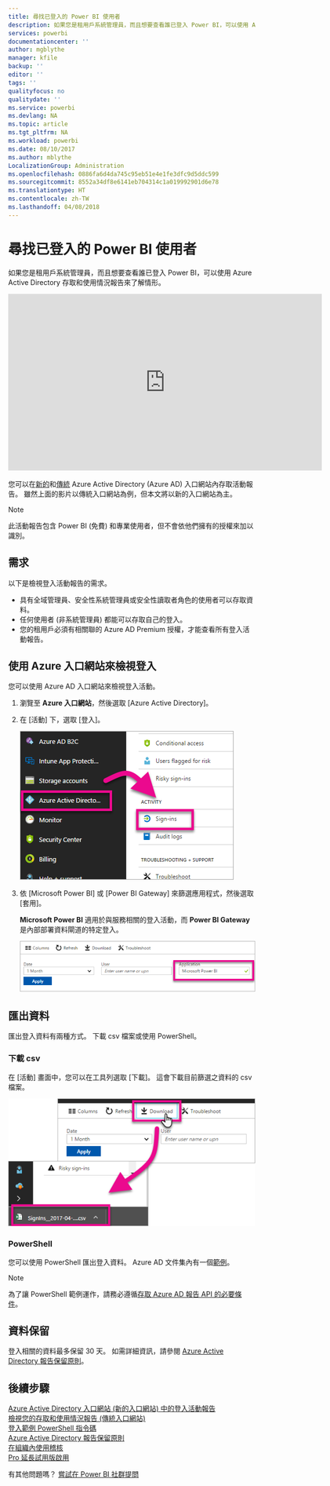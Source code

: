```yaml
---
title: 尋找已登入的 Power BI 使用者
description: 如果您是租用戶系統管理員，而且想要查看誰已登入 Power BI，可以使用 Azure Active Directory 存取和使用情況報告來了解情形。
services: powerbi
documentationcenter: ''
author: mgblythe
manager: kfile
backup: ''
editor: ''
tags: ''
qualityfocus: no
qualitydate: ''
ms.service: powerbi
ms.devlang: NA
ms.topic: article
ms.tgt_pltfrm: NA
ms.workload: powerbi
ms.date: 08/10/2017
ms.author: mblythe
LocalizationGroup: Administration
ms.openlocfilehash: 0886fa6d4da745c95eb51e4e1fe3dfc9d5ddc599
ms.sourcegitcommit: 8552a34df8e6141eb704314c1a019992901d6e78
ms.translationtype: HT
ms.contentlocale: zh-TW
ms.lasthandoff: 04/08/2018
---
```

# <a name="find-power-bi-users-that-have-signed-in"></a>尋找已登入的 Power BI 使用者
如果您是租用戶系統管理員，而且想要查看誰已登入 Power BI，可以使用 Azure Active Directory 存取和使用情況報告來了解情形。

<iframe width="640" height="360" src="https://www.youtube.com/embed/1AVgh9w9VM8?showinfo=0" frameborder="0" allowfullscreen></iframe>

您可以在[新的](https://docs.microsoft.com/azure/active-directory/active-directory-reporting-activity-sign-ins)和[傳統](https://docs.microsoft.com/azure/active-directory/active-directory-view-access-usage-reports) Azure Active Directory (Azure AD) 入口網站內存取活動報告。 雖然上面的影片以傳統入口網站為例，但本文將以新的入口網站為主。

> [!NOTE]
> 此活動報告包含 Power BI (免費) 和專業使用者，但不會依他們擁有的授權來加以識別。
> 
> 

## <a name="requirements"></a>需求
以下是檢視登入活動報告的需求。

* 具有全域管理員、安全性系統管理員或安全性讀取者角色的使用者可以存取資料。
* 任何使用者 (非系統管理員) 都能可以存取自己的登入。
* 您的租用戶必須有相關聯的 Azure AD Premium 授權，才能查看所有登入活動報告。

## <a name="using-the-azure-portal-to-view-sign-ins"></a>使用 Azure 入口網站來檢視登入
您可以使用 Azure AD 入口網站來檢視登入活動。

1. 瀏覽至 **Azure 入口網站**，然後選取 [Azure Active Directory]。
2. 在 [活動] 下，選取 [登入]。
   
    ![](media/service-admin-access-usage/azure-portal-sign-ins.png)
3. 依 [Microsoft Power BI] 或 [Power BI Gateway] 來篩選應用程式，然後選取 [套用]。
   
    **Microsoft Power BI** 適用於與服務相關的登入活動，而 **Power BI Gateway** 是內部部署資料閘道的特定登入。
   
    ![](media/service-admin-access-usage/sign-in-filter.png)

## <a name="export-the-data"></a>匯出資料
匯出登入資料有兩種方式。 下載 csv 檔案或使用 PowerShell。

### <a name="download-csv"></a>下載 csv
在 [活動] 畫面中，您可以在工具列選取 [下載]。 這會下載目前篩選之資料的 csv 檔案。

![](media/service-admin-access-usage/download-sign-in-data-csv.png)

### <a name="powershell"></a>PowerShell
您可以使用 PowerShell 匯出登入資料。 Azure AD 文件集內有一個[範例](https://docs.microsoft.com/azure/active-directory/active-directory-reporting-api-sign-in-activity-samples#powershell-script)。

> [!NOTE]
> 為了讓 PowerShell 範例運作，請務必遵循[存取 Azure AD 報告 API 的必要條件](https://docs.microsoft.com/en-us/azure/active-directory/active-directory-reporting-api-prerequisites)。
> 
> 

## <a name="data-retention"></a>資料保留
登入相關的資料最多保留 30 天。 如需詳細資訊，請參閱 [Azure Active Directory 報告保留原則](https://docs.microsoft.com/azure/active-directory/active-directory-reporting-retention)。

## <a name="next-steps"></a>後續步驟
[Azure Active Directory 入口網站 (新的入口網站) 中的登入活動報告](https://docs.microsoft.com/azure/active-directory/active-directory-reporting-activity-sign-ins)  
[檢視您的存取和使用情況報告 (傳統入口網站)](https://docs.microsoft.com/azure/active-directory/active-directory-view-access-usage-reports#view-or-download-a-report)  
[登入範例 PowerShell 指令碼](https://docs.microsoft.com/azure/active-directory/active-directory-reporting-api-sign-in-activity-samples#powershell-script)  
[Azure Active Directory 報告保留原則](https://docs.microsoft.com/azure/active-directory/active-directory-reporting-retention)  
[在組織內使用稽核](service-admin-auditing.md)  
[Pro 延長試用版啟用](service-extended-pro-trial.md)

有其他問題嗎？ [嘗試在 Power BI 社群提問](https://community.powerbi.com/)

